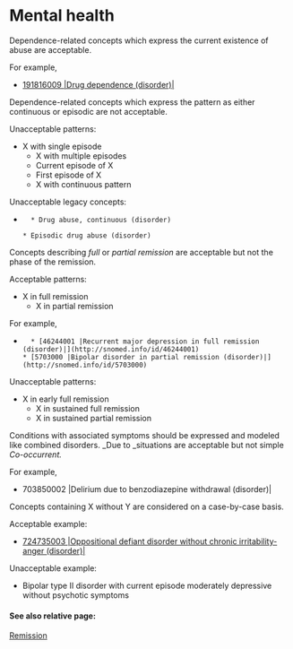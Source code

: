 # Mental health

Dependence-related concepts which express the current existence of abuse are acceptable.

For example,

* [191816009 |Drug dependence (disorder)|](http://snomed.info/id/191816009)

Dependence-related concepts which express the pattern as either continuous or episodic are not acceptable. 

Unacceptable patterns:

* X with single episode
    * X with multiple episodes
    * Current episode of X
    * First episode of X
    * X with continuous pattern

Unacceptable legacy concepts:

*       * Drug abuse, continuous (disorder)

      * Episodic drug abuse (disorder) 

Concepts describing  _full_ or  _partial remission_ are acceptable but not the phase of the remission.

Acceptable patterns:

* X in full remission 
    * X in partial remission

For example, 

*       * [46244001 |Recurrent major depression in full remission (disorder)|](http://snomed.info/id/46244001)
      * [5703000 |Bipolar disorder in partial remission (disorder)|](http://snomed.info/id/5703000)

Unacceptable patterns:

* X in early full remission
    * X in sustained full remission
    * X in sustained partial remission 

Conditions with associated symptoms should be expressed and modeled like combined disorders.  _Due to _situations are acceptable but not simple  _Co-occurrent._

For example, 

* 703850002 |Delirium due to benzodiazepine withdrawal (disorder)|

Concepts containing X without Y are considered on a case-by-case basis.

Acceptable example:

* [724735003 |Oppositional defiant disorder without chronic irritability-anger (disorder)|](http://snomed.info/id/724735003)

Unacceptable example: 

* Bipolar type II disorder with current episode moderately depressive without psychotic symptoms

#### See also relative page:

[Remission](https://confluence.ihtsdotools.org/display/WIPEG/Remission)
